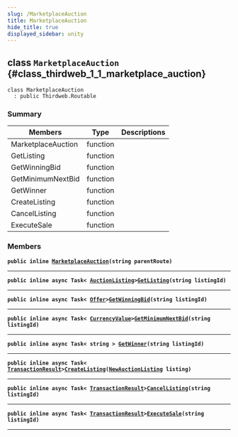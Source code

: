 ```yaml
---
slug: /MarketplaceAuction
title: MarketplaceAuction
hide_title: true
displayed_sidebar: unity
---
```


## class `MarketplaceAuction` {#class_thirdweb_1_1_marketplace_auction}

```
class MarketplaceAuction
  : public Thirdweb.Routable
```

### Summary

| Members            | Type     | Descriptions |
| ------------------ | -------- | ------------ |
| MarketplaceAuction | function |              |
| GetListing         | function |              |
| GetWinningBid      | function |              |
| GetMinimumNextBid  | function |              |
| GetWinner          | function |              |
| CreateListing      | function |              |
| CancelListing      | function |              |
| ExecuteSale        | function |              |

### Members

**`public inline `[`MarketplaceAuction`](#class_thirdweb_1_1_marketplace_auction_1a4e2dd160750e3621c04c6736b82614f1)`(string parentRoute)`**

---

**`public inline async Task< `[`AuctionListing`](docs/unity/AuctionListing.md#class_thirdweb_1_1_auction_listing)`>`[`GetListing`](#class_thirdweb_1_1_marketplace_auction_1ac70b56f4742cd613adf238f81c557b2e)`(string listingId)`**

---

**`public inline async Task< `[`Offer`](docs/unity/Offer.md#struct_thirdweb_1_1_offer)`>`[`GetWinningBid`](#class_thirdweb_1_1_marketplace_auction_1a8af165713003442fb31b15ea76ead6d0)`(string listingId)`**

---

**`public inline async Task< `[`CurrencyValue`](docs/unity/CurrencyValue.md#struct_thirdweb_1_1_currency_value)`>`[`GetMinimumNextBid`](#class_thirdweb_1_1_marketplace_auction_1ab8b027a4c73a40df7caea2ea37051874)`(string listingId)`**

---

**`public inline async Task< string > `[`GetWinner`](#class_thirdweb_1_1_marketplace_auction_1a2d65d7635f15b2ba0b240cea628893ea)`(string listingId)`**

---

**`public inline async Task< `[`TransactionResult`](docs/unity/TransactionResult.md#class_thirdweb_1_1_transaction_result)`>`[`CreateListing`](#class_thirdweb_1_1_marketplace_auction_1a5389fc7614945a9278a4cde1d867e5e2)`(`[`NewAuctionListing`](docs/unity/NewAuctionListing.md#class_thirdweb_1_1_new_auction_listing)` listing)`**

---

**`public inline async Task< `[`TransactionResult`](docs/unity/TransactionResult.md#class_thirdweb_1_1_transaction_result)`>`[`CancelListing`](#class_thirdweb_1_1_marketplace_auction_1a72cfddaaa9adef6aa2691af390f1bec7)`(string listingId)`**

---

**`public inline async Task< `[`TransactionResult`](docs/unity/TransactionResult.md#class_thirdweb_1_1_transaction_result)`>`[`ExecuteSale`](#class_thirdweb_1_1_marketplace_auction_1a6b478339202f3d93a508a11d00373843)`(string listingId)`**

---
